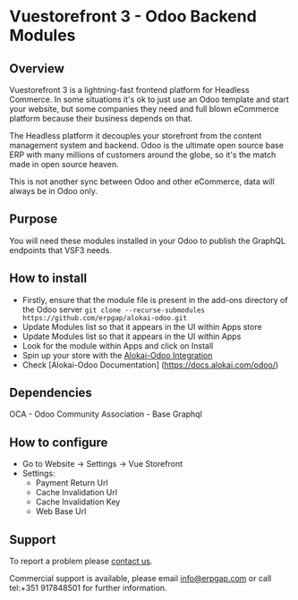 # Vuestorefront 3 - Odoo Backend Modules

## Overview

Vuestorefront 3 is a lightning-fast frontend platform for Headless Commerce.
In some situations it's ok to just use an Odoo template and start your website, but some
companies they need and full blown eCommerce platform because their business depends on that.

The Headless platform it decouples your storefront from the content management system and backend.
Odoo is the ultimate open source base ERP with many millions of customers around the globe, so it's the match made in open source heaven.

This is not another sync between Odoo and other eCommerce, data will always be in Odoo only.

## Purpose

You will need these modules installed in your Odoo to publish the GraphQL endpoints that VSF3 needs.

## How to install

- Firstly, ensure that the module file is present in the add-ons directory of the Odoo 
  server ``` git clone --recurse-submodules https://github.com/erpgap/alokai-odoo.git  ```
- Update Modules list so that it appears in the UI within Apps store
- Update Modules list so that it appears in the UI within Apps
- Look for the module within Apps and click on Install
- Spin up your store with the [Alokai-Odoo Integration](https://github.com/vuestorefront-community/odoo.git)
- Check [Alokai-Odoo Documentation] (https://docs.alokai.com/odoo/)

## Dependencies

OCA - Odoo Community Association - Base Graphql

## How to configure

- Go to Website -> Settings -> Vue Storefront
- Settings:
  - Payment Return Url
  - Cache Invalidation Url
  - Cache Invalidation Key
  - Web Base Url

## Support

To report a problem please [contact us](https://www.erpgap.com/page/contactus/).

Commercial support is available, please email [info@erpgap.com](info@erpgap.com)
or call tel:+351 917848501 for further information.

